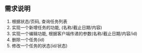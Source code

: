 ## 需求说明
1. 根据状态/页码, 查询任务列表
2. 实现一个新增任务的功能, (名称/截止日期/内容)
3. 实现一个编辑功能, 根据客户端传递的参数(名称/截止日期/内容/id)
4. 删除一个任务(id)
5. 修改一个任务的状态(id/状态)